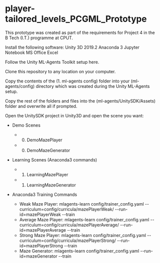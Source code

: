 # player-tailored_levels_PCGML_Prototype
This prototype was created as part of the requirements for Project 4 in the B Tech (I.T.) programme at CPUT.

Install the following software:
Unity 3D 2019.2
Anaconda 3
Jupyter Notebook
MS Office Excel

Follow the Unity ML-Agents Toolkit setup here.

Clone this repository to any location on your computer.

Copy the contents of the (1. ml-agents config) folder into your (ml-agents/config) directory which was created during the Unity ML-Agents setup.

Copy the rest of the folders and files into the (ml-agents/UnitySDK/Assets) folder and overwrite all if prompted.


Open the UnitySDK project in Unity3D and open the scene you want:

- Demo Scenes
  - 0. DemoMazePlayer
  - 0. DemoMazeGenerator

- Learning Scenes (Anaconda3 commands)
  - 1. LearningMazePlayer
  - 1. LearningMazeGenerator

- Anaconda3 Training Commands
  - Weak Maze Player: mlagents-learn config/trainer_config.yaml --curriculum=config/curricula/mazePlayerWeak/ --run-id=mazePlayerWeak --train
  - Average Maze Player: mlagents-learn config/trainer_config.yaml --curriculum=config/curricula/mazePlayerAverage/ --run-id=mazePlayerAverage --train
  - Strong Maze Player: mlagents-learn config/trainer_config.yaml --curriculum=config/curricula/mazePlayerStrong/ --run-id=mazePlayerStrong --train
  - Maze Generator: mlagents-learn config/trainer_config.yaml --run-id=mazeGenerator --train